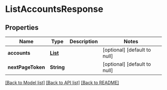 # ListAccountsResponse
## Properties

| Name | Type | Description | Notes |
|------------ | ------------- | ------------- | -------------|
| **accounts** | [**List**](Account.md) |  | [optional] [default to null] |
| **nextPageToken** | **String** |  | [optional] [default to null] |

[[Back to Model list]](../README.md#documentation-for-models) [[Back to API list]](../README.md#documentation-for-api-endpoints) [[Back to README]](../README.md)

